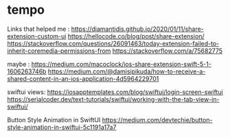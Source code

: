 # tempo

Links that helped me :
https://diamantidis.github.io/2020/01/11/share-extension-custom-ui
https://hellocode.co/blog/post/share-extension/
https://stackoverflow.com/questions/26091463/today-extension-failed-to-inherit-coremedia-permissions-from
https://stackoverflow.com/a/75682775

maybe :
https://medium.com/macoclock/ios-share-extension-swift-5-1-1606263746b
https://medium.com/@damisipikuda/how-to-receive-a-shared-content-in-an-ios-application-4d5964229701

swiftui views:
https://iosapptemplates.com/blog/swiftui/login-screen-swiftui
https://serialcoder.dev/text-tutorials/swiftui/working-with-the-tab-view-in-swiftui/

Button Style Animation in SwiftUI
https://medium.com/devtechie/button-style-animation-in-swiftui-5c1191a17a7